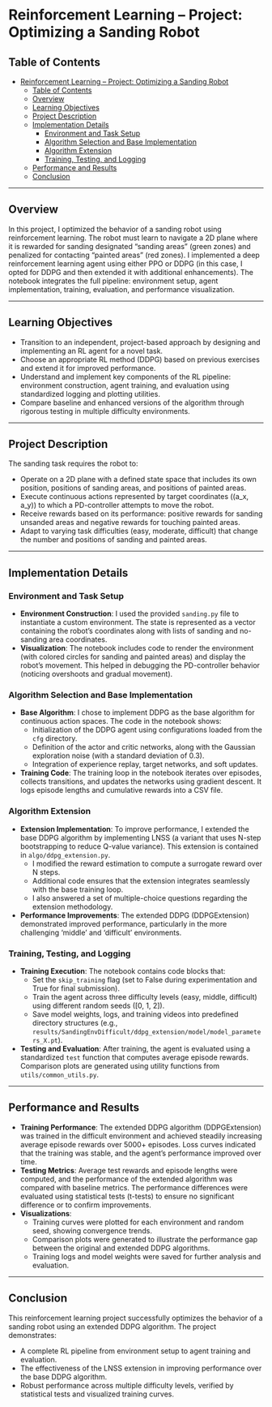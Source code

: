 # Reinforcement Learning – Project: Optimizing a Sanding Robot

## Table of Contents
- [Reinforcement Learning – Project: Optimizing a Sanding Robot](#reinforcement-learning--project-optimizing-a-sanding-robot)
  - [Table of Contents](#table-of-contents)
  - [Overview](#overview)
  - [Learning Objectives](#learning-objectives)
  - [Project Description](#project-description)
  - [Implementation Details](#implementation-details)
    - [Environment and Task Setup](#environment-and-task-setup)
    - [Algorithm Selection and Base Implementation](#algorithm-selection-and-base-implementation)
    - [Algorithm Extension](#algorithm-extension)
    - [Training, Testing, and Logging](#training-testing-and-logging)
  - [Performance and Results](#performance-and-results)
  - [Conclusion](#conclusion)

---

## Overview
In this project, I optimized the behavior of a sanding robot using reinforcement learning. The robot must learn to navigate a 2D plane where it is rewarded for sanding designated “sanding areas” (green zones) and penalized for contacting “painted areas” (red zones). I implemented a deep reinforcement learning agent using either PPO or DDPG (in this case, I opted for DDPG and then extended it with additional enhancements). The notebook integrates the full pipeline: environment setup, agent implementation, training, evaluation, and performance visualization.

---

## Learning Objectives
- Transition to an independent, project-based approach by designing and implementing an RL agent for a novel task.
- Choose an appropriate RL method (DDPG) based on previous exercises and extend it for improved performance.
- Understand and implement key components of the RL pipeline: environment construction, agent training, and evaluation using standardized logging and plotting utilities.
- Compare baseline and enhanced versions of the algorithm through rigorous testing in multiple difficulty environments.

---

## Project Description
The sanding task requires the robot to:
- Operate on a 2D plane with a defined state space that includes its own position, positions of sanding areas, and positions of painted areas.
- Execute continuous actions represented by target coordinates \((a_x, a_y)\) to which a PD-controller attempts to move the robot.
- Receive rewards based on its performance: positive rewards for sanding unsanded areas and negative rewards for touching painted areas.
- Adapt to varying task difficulties (easy, moderate, difficult) that change the number and positions of sanding and painted areas.

---

## Implementation Details

### Environment and Task Setup
- **Environment Construction**: I used the provided `sanding.py` file to instantiate a custom environment. The state is represented as a vector containing the robot’s coordinates along with lists of sanding and no-sanding area coordinates.
- **Visualization**: The notebook includes code to render the environment (with colored circles for sanding and painted areas) and display the robot’s movement. This helped in debugging the PD-controller behavior (noticing overshoots and gradual movement).

### Algorithm Selection and Base Implementation
- **Base Algorithm**: I chose to implement DDPG as the base algorithm for continuous action spaces. The code in the notebook shows:
  - Initialization of the DDPG agent using configurations loaded from the `cfg` directory.
  - Definition of the actor and critic networks, along with the Gaussian exploration noise (with a standard deviation of 0.3).
  - Integration of experience replay, target networks, and soft updates.
- **Training Code**: The training loop in the notebook iterates over episodes, collects transitions, and updates the networks using gradient descent. It logs episode lengths and cumulative rewards into a CSV file.

### Algorithm Extension
- **Extension Implementation**: To improve performance, I extended the base DDPG algorithm by implementing LNSS (a variant that uses N-step bootstrapping to reduce Q-value variance). This extension is contained in `algo/ddpg_extension.py`.
  - I modified the reward estimation to compute a surrogate reward over N steps.
  - Additional code ensures that the extension integrates seamlessly with the base training loop.
  - I also answered a set of multiple-choice questions regarding the extension methodology.
- **Performance Improvements**: The extended DDPG (DDPGExtension) demonstrated improved performance, particularly in the more challenging ‘middle’ and ‘difficult’ environments.

### Training, Testing, and Logging
- **Training Execution**: The notebook contains code blocks that:
  - Set the `skip_training` flag (set to False during experimentation and True for final submission).
  - Train the agent across three difficulty levels (easy, middle, difficult) using different random seeds ([0, 1, 2]).
  - Save model weights, logs, and training videos into predefined directory structures (e.g., `results/SandingEnvDifficult/ddpg_extension/model/model_parameters_X.pt`).
- **Testing and Evaluation**: After training, the agent is evaluated using a standardized `test` function that computes average episode rewards. Comparison plots are generated using utility functions from `utils/common_utils.py`.

---

## Performance and Results
- **Training Performance**: The extended DDPG algorithm (DDPGExtension) was trained in the difficult environment and achieved steadily increasing average episode rewards over 5000+ episodes. Loss curves indicated that the training was stable, and the agent’s performance improved over time.
- **Testing Metrics**: Average test rewards and episode lengths were computed, and the performance of the extended algorithm was compared with baseline metrics. The performance differences were evaluated using statistical tests (t-tests) to ensure no significant difference or to confirm improvements.
- **Visualizations**: 
  - Training curves were plotted for each environment and random seed, showing convergence trends.
  - Comparison plots were generated to illustrate the performance gap between the original and extended DDPG algorithms.
  - Training logs and model weights were saved for further analysis and evaluation.

---

## Conclusion
This reinforcement learning project successfully optimizes the behavior of a sanding robot using an extended DDPG algorithm. The project demonstrates:
- A complete RL pipeline from environment setup to agent training and evaluation.
- The effectiveness of the LNSS extension in improving performance over the base DDPG algorithm.
- Robust performance across multiple difficulty levels, verified by statistical tests and visualized training curves.